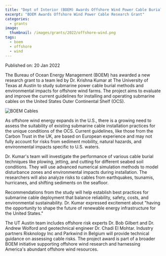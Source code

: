 ```yaml
---
title: "Dept of Interior (BOEM) Awards Offshore Wind Power Cable Burial Research Grant"
excerpt: "BOEM Awards Offshore Wind Power Cable Research Grant"
categories:
  - grants
image: 
  thumbnail: /images/grants/2022/offshore-wind.png
tags: 
  - boem
  - offshore
  - wind
---
```


Published on: 20 Jan 2022

The Bureau of Ocean Energy Management (BOEM) has awarded a new research grant to a team led by Dr. Krishna Kumar at The University of Texas at Austin to study submarine power cable burial methods and environmental impacts for offshore wind farms. The project aims to evaluate and improve the current guidelines for installing and operating submarine cables on the United States Outer Continental Shelf (OCS).

![BOEM Cables]({{site.url}}/images/grants/2022/wind.jpg)

As offshore wind energy expands in the U.S., there is a growing need to assess the suitability of existing submarine cable installation practices for the unique conditions of the OCS. Current guidelines, like those from the Carbon Trust in the UK, are based on European experience and may not fully account for risks from sediment mobility, natural hazards, and environmental impacts specific to U.S. waters.

Dr. Kumar's team will investigate the performance of various cable burial techniques like plowing, jetting, and cutting for different seabed soil conditions. They will use advanced numerical simulation methods to model disturbance zones and environmental impacts during installation. The researchers will also analyze risks to cables from earthquakes, tsunamis, hurricanes, and shifting sediments on the seafloor.

Recommendations from the study will help establish best practices for submarine cable deployment that balance reliability, safety, costs, and environmental sustainability. Dr. Kumar expressed excitement about "having the opportunity to shape the future of renewable energy infrastructure for the United States."

The UT Austin team includes offshore risk experts Dr. Bob Gilbert and Dr. Andrew Wolford and geotechnical engineer Dr. Chadi El Mohtar. Industry partners Risknology Inc and Parkwind in Belgium will provide technical guidance on assessing cable risks. The project award is part of a broader BOEM initiative supporting offshore wind research and harnessing America's abundant offshore wind resources.